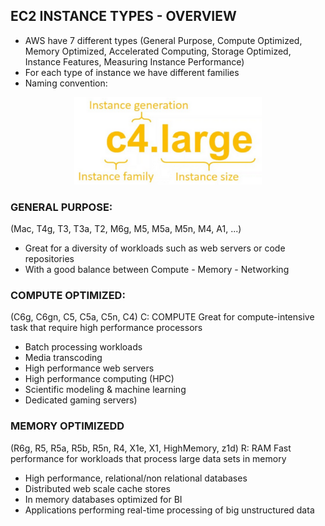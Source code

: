 ## EC2 INSTANCE TYPES - OVERVIEW

- AWS have 7 different types (General Purpose, Compute Optimized, Memory Optimized, Accelerated Computing, Storage Optimized, Instance Features, Measuring Instance Performance)
- For each type of instance we have different families
- Naming convention:

<p align="center">
  <img src="/Journey/10202/ec2.PNG" width="300" height="140"></p>

### GENERAL PURPOSE:
(Mac, T4g, T3, T3a, T2, M6g, M5, M5a, M5n, M4, A1, ...)
- Great for a diversity of workloads such as web servers or code repositories
- With a good balance between Compute - Memory - Networking

### COMPUTE OPTIMIZED:
(C6g, C6gn, C5, C5a, C5n, C4)    C: COMPUTE
Great for compute-intensive task that require high performance processors 
- Batch processing workloads
- Media transcoding
- High performance web servers
- High performance computing (HPC)
- Scientific modeling & machine learning
- Dedicated gaming servers)

### MEMORY OPTIMIZEDD
(R6g, R5, R5a, R5b, R5n, R4, X1e, X1, HighMemory, z1d)    R: RAM
Fast performance for workloads that process large data sets in memory
- High performance, relational/non relational databases
- Distributed web scale cache stores
- In memory databases optimized for BI
- Applications performing real-time processing of big unstructured data 
